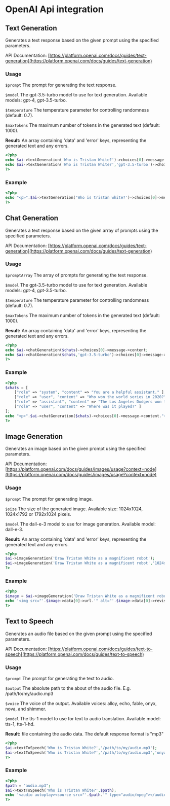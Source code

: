 # OpenAI Api integration

## Text Generation

Generates a text response based on the given prompt using the specified parameters.

API Documentation: [https://platform.openai.com/docs/guides/text-generation](https://platform.openai.com/docs/guides/text-generation)

### Usage

`$prompt` The prompt for generating the text response.

`$model` The gpt-3.5-turbo model to use for text generation. Available models: gpt-4, gpt-3.5-turbo.

`$temperature` The temperature parameter for controlling randomness (default: 0.7).

`$maxTokens` The maximum number of tokens in the generated text (default: 1000).

**Result:** An array containing 'data' and 'error' keys, representing the generated text and any errors.

```php
<?php 
echo $ai->textGeneration('Who is Tristan White?')->choices[0]->message->content; 
echo $ai->textGeneration('Who is Tristan White?','gpt-3.5-turbo')->choices[0]->message->content; 
?>
```


### Example

```php
<?php 
echo "<p>".$ai->textGeneration('Who is tristan white?')->choices[0]->message->content."</p>"; 
?>
```


## Chat Generation

Generates a text response based on the given array of prompts using the specified parameters.

API Documentation: [https://platform.openai.com/docs/guides/text-generation](https://platform.openai.com/docs/guides/text-generation)

### Usage

`$promptArray` The array of prompts for generating the text response.

`$model` The gpt-3.5-turbo model to use for text generation. Available models: gpt-4, gpt-3.5-turbo.

`$temperature` The temperature parameter for controlling randomness (default: 0.7).

`$maxTokens` The maximum number of tokens in the generated text (default: 1000).

**Result:** An array containing 'data' and 'error' keys, representing the generated text and any errors.

```php
<?php 
echo $ai->chatGeneration($chats)->choices[0]->message->content; 
echo $ai->chatGeneration($chats,'gpt-3.5-turbo')->choices[0]->message->content; 
?>
```

### Example

```php
<?php 
$chats = [
    ["role" => "system", "content" => "You are a helpful assistant." ], 
    ["role" => "user", "content" => "Who won the world series in 2020?" ], 
    ["role" => "assistant", "content" => "The Los Angeles Dodgers won the World Series in 2020." ], 
    ["role" => "user", "content" => "Where was it played?" ] 
];
echo "<p>".$ai->chatGeneration($chats)->choices[0]->message->content."</p>"; 
?>
```



## Image Generation

Generates an image based on the given prompt using the specified parameters.

API Documentation: [https://platform.openai.com/docs/guides/images/usage?context=node](https://platform.openai.com/docs/guides/images/usage?context=node)

### Usage

`$prompt` The prompt for generating image.

`$size` The size of the generated image. Available size: 1024x1024, 1024x1792 or 1792x1024 pixels.

`$model` The dall-e-3 model to use for image generation. Available model: dall-e-3.

**Result:** An array containing 'data' and 'error' keys, representing the generated text and any errors.

```php
<?php 
$ai->imageGeneration('Draw Tristan White as a magnificent robot'); 
$ai->imageGeneration('Draw Tristan White as a magnificent robot','1024x1792');
?>
```

### Example

```php
<?php 
$image = $ai->imageGeneration('Draw Tristan White as a magnificent robot'); 
echo '<img src="'.$image->data[0]->url.'" alt="'.$image->data[0]->revised_prompt.'">';
?>
```

## Text to Speech

Generates an audio file based on the given prompt using the specified parameters.

API Documentation: [https://platform.openai.com/docs/guides/text-to-speech](https://platform.openai.com/docs/guides/text-to-speech)

### Usage

`$prompt` The prompt for generating the text to audio.

`$output` The absolute path to the about of the audio file. E.g. /path/to/my/audio.mp3

`$voice` The voice of the output. Available voices: alloy, echo, fable, onyx, nova, and shimmer.

`$model` The tts-1 model to use for text to audio translation. Available model: tts-1, tts-1-hd.

**Result:** file containing the audio data. The default response format is "mp3"

```php
<?php 
$ai->textToSpeech('Who is Tristan White?','/path/to/my/audio.mp3');
$ai->textToSpeech('Who is Tristan White?','/path/to/my/audio.mp3','onyx');
?>
```

### Example
```php
<?php
$path = "audio.mp3";
$ai->textToSpeech('Who is Tristan White?',$path);
echo '<audio autoplay><source src="'.$path.'" type="audio/mpeg"></audio>';
?>
```
